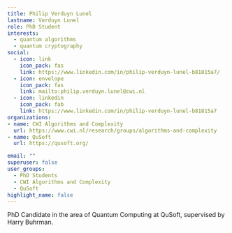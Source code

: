 ```yaml
---
title: Philip Verduyn Lunel
lastname: Verduyn Lunel
role: PhD Student
interests:
  - quantum algorithms
  - quantum cryptography
social:
  - icon: link
    icon_pack: fas
    link: https://www.linkedin.com/in/philip-verduyn-lunel-b81815a7/
  - icon: envelope
    icon_pack: fas
    link: mailto:philip.verduyn.lunel@cwi.nl
  - icon: linkedin
    icon_pack: fab
    link: https://www.linkedin.com/in/philip-verduyn-lunel-b81815a7
organizations:
- name: CWI Algorithms and Complexity
  url: https://www.cwi.nl/research/groups/algorithms-and-complexity
- name: QuSoft
  url: https://qusoft.org/

email: ""
superuser: false
user_groups:
  - PhD Students
  - CWI Algorithms and Complexity
  - QuSoft
highlight_name: false
---
```


PhD Candidate in the area of Quantum Computing at QuSoft, supervised by Harry Buhrman.
